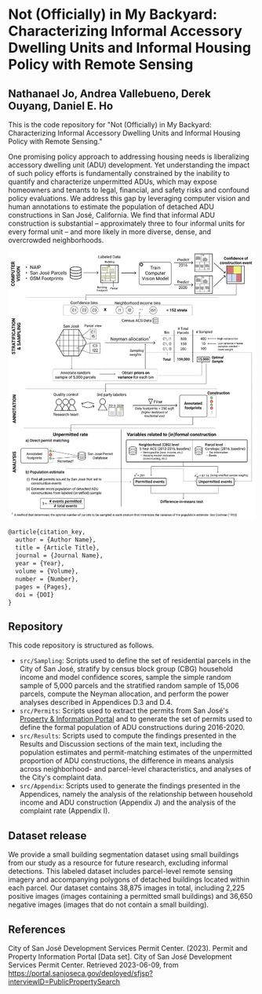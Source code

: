 # Not (Officially) in My Backyard: Characterizing Informal Accessory Dwelling Units and Informal Housing Policy with Remote Sensing

## Nathanael Jo, Andrea Vallebueno, Derek Ouyang, Daniel E. Ho

This is the code repository for "Not (Officially) in My Backyard: Characterizing Informal Accessory Dwelling Units and Informal Housing Policy with Remote Sensing."

One promising policy approach to addressing housing needs is liberalizing accessory dwelling unit (ADU) development. Yet understanding the impact of such policy efforts is fundamentally constrained by the inability to quantify and characterize unpermitted ADUs, which may expose homeowners and tenants to legal, financial, and safety risks and confound policy evaluations. We address this gap by leveraging computer vision and human annotations to estimate the population of detached ADU constructions in San José, California. We find that informal ADU construction is substantial – approximately three to four informal units for every formal unit – and more likely in more diverse, dense, and overcrowded neighborhoods.

![Methodology Overview](output/paper_figures/flowchart_simplified.png)

```         
@article{citation_key,
  author = {Author Name},
  title = {Article Title},
  journal = {Journal Name},
  year = {Year},
  volume = {Volume},
  number = {Number},
  pages = {Pages},
  doi = {DOI}
}
```

## Repository
This code repository is structured as follows. 

* `src/Sampling`: Scripts used to define the set of residential parcels in the City of San José, stratify by census block
group (CBG) household income and model confidence scores, sample the simple random sample of 5,000 parcels and the
stratified random sample of 15,006 parcels, compute the Neyman allocation, and perform the power analyses described
in Appendices D.3 and D.4.
* `src/Permits`: Scripts used to extract the permits from San José's
[Property & Information Portal](https://portal.sanjoseca.gov/deployed/sfjsp?interviewID=PublicPropertySearch) and to generate
the set of permits used to define the formal population of ADU constructions during 2016-2020.
* `src/Results`: Scripts used to compute the findings presented in the Results and Discussion sections of the main text, 
including the population estimates and permit-matching estimates of the unpermitted proportion of ADU constructions, 
the difference in means analysis across neighborhood- and parcel-level characteristics, and analyses of the City's
complaint data.
* `src/Appendix`: Scripts used to generate the findings presented in the Appendices, namely the analysis of the relationship
between household income and ADU construction (Appendix J) and the analysis of the complaint rate (Appendix I).

## Dataset release
We provide a small building segmentation dataset using small buildings from our study as a resource for future research, excluding 
informal detections. This labeled dataset includes parcel-level remote sensing imagery and accompanying polygons of
detached buildings located within each parcel. Our dataset contains 38,875 images in total, including 2,225 positive
images (images containing a permitted small buildings) and 36,650 negative images (images that do not contain a small building). 

## References
City of San José Development Services Permit Center. (2023). Permit and Property Information Portal [Data set]. 
City of San José Development Services Permit Center. Retrieved 2023-06-09, from https://portal.sanjoseca.gov/deployed/sfjsp?interviewID=PublicPropertySearch
